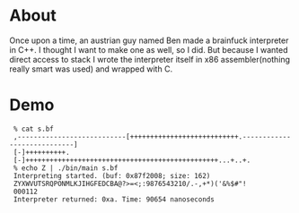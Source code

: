 About
=====
Once upon a time, an austrian guy named Ben made a brainfuck interpreter in C++. I thought I want to make one as well, so I did. But because I wanted direct access to stack I wrote the interpreter itself in x86 assembler(nothing really smart was used) and wrapped with C.

Demo
====
	 % cat s.bf
	 ,---------------------------[+++++++++++++++++++++++++++.----------------------------]
	 [-]++++++++++.
	 [-]++++++++++++++++++++++++++++++++++++++++++++++++...+..+.
	 % echo Z | ./bin/main s.bf
	 Interpreting started. (buf: 0x87f2008; size: 162)
	 ZYXWVUTSRQPONMLKJIHGFEDCBA@?>=<;:9876543210/.-,+*)('&%$#"!
	 000112
	 Interpreter returned: 0xa. Time: 90654 nanoseconds
